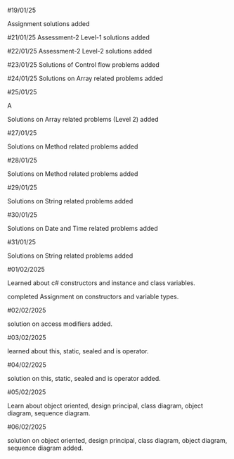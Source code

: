 #19/01/25

Assignment solutions added

#21/01/25 Assessment-2 Level-1 solutions added

#22/01/25 Assessment-2 Level-2 solutions added

#23/01/25 Solutions of Control flow problems added

#24/01/25 Solutions on Array related problems added

#25/01/25

A

Solutions on Array related problems (Level 2) added

#27/01/25

Solutions on Method related problems added

#28/01/25

Solutions on Method related problems added

#29/01/25

Solutions on String related problems added

#30/01/25

Solutions on Date and Time related problems added

#31/01/25

Solutions on String related problems added

#01/02/2025

Learned about c# constructors and instance and class variables.

completed Assignment on constructors and variable types.

#02/02/2025

solution on access modifiers added.

#03/02/2025

learned about this, static, sealed and is operator.

#04/02/2025

solution on  this, static, sealed and is operator added.

#05/02/2025

Learn about object oriented, design principal, class diagram, object diagram, sequence diagram.

#06/02/2025

solution on object oriented, design principal, class diagram, object diagram, sequence diagram added.
